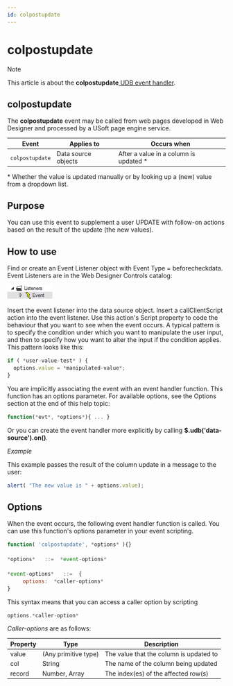```yaml
---
id: colpostupdate
---
```


# colpostupdate



> [!NOTE]
> This article is about the **colpostupdate**[ UDB event handler](/docs/Web_and_app_UIs/UDB_Events).

## **colpostupdate**

The **colpostupdate** event may be called from web pages developed in Web Designer and processed by a USoft page engine service.

|**Event**|**Applies to**|**Occurs when**|
|--------|--------|--------|
|`colpostupdate`|Data source objects|After a value in a column is updated *|



* Whether the value is updated manually or by looking up a (new) value from a dropdown list.

## Purpose

You can use this event to supplement a user UPDATE with follow-on actions based on the result of the update (the new values). 

## How to use

Find or create an Event Listener object with Event Type = beforecheckdata. Event Listeners are in the Web Designer Controls catalog:

![](./assets/ff8672be-ff07-426e-ba7e-0ecf37444b63.png)

Insert the event listener into the data source object. Insert a callClientScript action into the event listener. Use this action's Script property to code the behaviour that you want to see when the event occurs. A typical pattern is to specify the condition under which you want to manipulate the user input, and then to specify how you want to alter the input if the condition applies. This pattern looks like this:

```js
if ( *user-value-test* ) {
  options.value = *manipulated-value*;
}
```

You are implicitly associating the event with an event handler function. This function has an options parameter. For available options, see the Options section at the end of this help topic:

```js
function(*evt*, *options*){ ... }
```

Or you can create the event handler more explicitly by calling **$.udb('data-source').on()**.

*Example*

This example passes the result of the column update in a message to the user:

```js
alert( "The new value is " + options.value);
```

## Options

When the event occurs, the following event handler function is called. You can use this function's options parameter in your event scripting.

```js
function( 'colpostupdate', *options* ){}

*options*   ::=  *event-options*

*event-options*   ::=  {
     options:  *caller-options*
}
```

This syntax means that you can access a caller option by scripting

```js
options.*caller-option*
```

*Caller-options* are as follows:

|**Property**|**Type**|**Description**|
|--------|--------|--------|
|value   |(Any primitive type)|The value that the column is updated to|
|col     |String  |The name of the column being updated|
|record  |Number, Array|The index(es) of the affected row(s)|



 